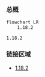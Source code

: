 ### 总概

```mermaid
flowchart LR
    1.18.2
```

```
1.18.2
```

### 链接区域

- [1.18.2](/projects/1.18/assets/roof-compatibility-for-tfc-macaw/mcw_tfc_roof)